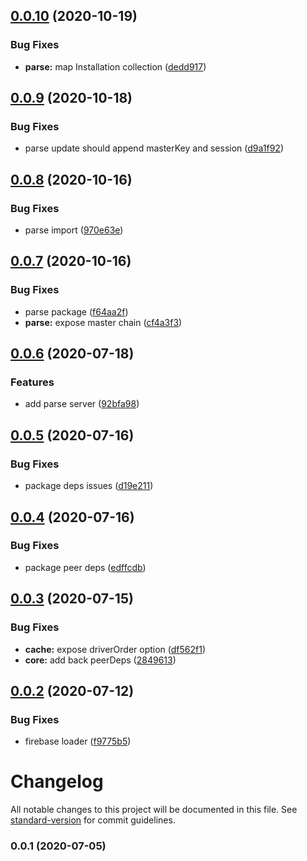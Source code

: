 ## [0.0.10](https://github.com/rebasedjs/rebasedjs/compare/v0.0.9...v0.0.10) (2020-10-19)


### Bug Fixes

* **parse:** map Installation collection ([dedd917](https://github.com/rebasedjs/rebasedjs/commit/dedd917c11bdb73c258384aae4725dd53fe4b444))



## [0.0.9](https://github.com/rebasedjs/rebasedjs/compare/v0.0.8...v0.0.9) (2020-10-18)


### Bug Fixes

* parse update should append masterKey and session ([d9a1f92](https://github.com/rebasedjs/rebasedjs/commit/d9a1f92844840d3f5eb1289f5298b4aeb5742dd2))



## [0.0.8](https://github.com/rebasedjs/rebasedjs/compare/v0.0.7...v0.0.8) (2020-10-16)


### Bug Fixes

* parse import ([970e63e](https://github.com/rebasedjs/rebasedjs/commit/970e63e14d5cc266bc35f24c8d9e122a189db70d))



## [0.0.7](https://github.com/rebasedjs/rebasedjs/compare/v0.0.6...v0.0.7) (2020-10-16)


### Bug Fixes

* parse package ([f64aa2f](https://github.com/rebasedjs/rebasedjs/commit/f64aa2f06b2a998ee5a68e241a801530a2cd311d))
* **parse:** expose master chain ([cf4a3f3](https://github.com/rebasedjs/rebasedjs/commit/cf4a3f3339aa739a6a53fa559295fed6cf02eb6d))



## [0.0.6](https://github.com/rebasedjs/rebasedjs/compare/v0.0.5...v0.0.6) (2020-07-18)


### Features

* add parse server ([92bfa98](https://github.com/rebasedjs/rebasedjs/commit/92bfa98a46d2c8fcd9ccc1a578e56e5960b3073e))



## [0.0.5](https://github.com/rebasedjs/rebasedjs/compare/v0.0.4...v0.0.5) (2020-07-16)


### Bug Fixes

* package deps issues ([d19e211](https://github.com/rebasedjs/rebasedjs/commit/d19e21186e7c465b2295c8b1225b9632cb784b11))



## [0.0.4](https://github.com/rebasedjs/rebasedjs/compare/v0.0.3...v0.0.4) (2020-07-16)


### Bug Fixes

* package peer deps ([edffcdb](https://github.com/rebasedjs/rebasedjs/commit/edffcdbee87edb79a7a068a5564b6217931f791a))



## [0.0.3](https://github.com/rebasedjs/rebasedjs/compare/v0.0.2...v0.0.3) (2020-07-15)


### Bug Fixes

* **cache:** expose driverOrder option ([df562f1](https://github.com/rebasedjs/rebasedjs/commit/df562f127c15f7314727edb9d5970453f4147302))
* **core:** add back peerDeps ([2849613](https://github.com/rebasedjs/rebasedjs/commit/2849613be7a643de3efae5d5cf387ec183f34788))



## [0.0.2](https://github.com/rebasedjs/rebasedjs/compare/v0.0.1...v0.0.2) (2020-07-12)


### Bug Fixes

* firebase loader ([f9775b5](https://github.com/rebasedjs/rebasedjs/commit/f9775b5ee42ad8a943f5b481c186fa7d76a9c166))



# Changelog

All notable changes to this project will be documented in this file. See [standard-version](https://github.com/conventional-changelog/standard-version) for commit guidelines.

### 0.0.1 (2020-07-05)

